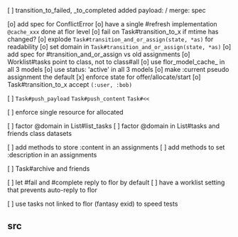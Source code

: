 
[ ] transition_to_failed, _to_completed added payload: / merge: spec

[o] add spec for ConflictError
[o] have a single #refresh implementation `@cache_xxx`
    done at flor level
[o] fail on Task#transition_to_x if mtime has changed?
[o] explode `Task#transition_and_or_assign(state, *as)` for readability
[o] set domain in `Task#transition_and_or_assign(state, *as)`
[o] add spec for #transition_and_or_assign vs old assignments
[o] Worklist#tasks point to class, not to class#all
[o] use flor_model_cache_ in all 3 models
[o] use status: 'active' in all 3 models
[o] make :current pseudo assignment the default
[x] enforce state for offer/allocate/start
[o] Task#transition_to_x accept `(:user, :bob)`

[ ] `Task#push_payload`
    `Task#push_content`
    `Task#<<`

[ ] enforce single resource for allocated

[ ] factor @domain in List#list_tasks
[ ] factor @domain in List#tasks and friends class datasets

[ ] add methods to store :content in an assignments
[ ] add methods to set :description in an assignments

[ ] Task#archive and friends

[ ] let #fail and #complete reply to flor by default
[ ] have a worklist setting that prevents auto-reply to flor

[ ] use tasks not linked to flor (fantasy exid) to speed tests


## src

